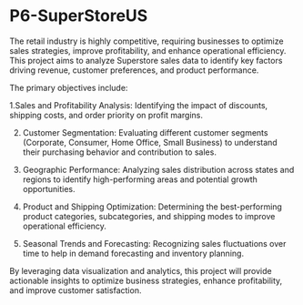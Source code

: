 # P6-SuperStoreUS

The retail industry is highly competitive, requiring businesses to optimize sales strategies, improve profitability, and enhance operational efficiency. This project aims to analyze Superstore sales data to identify key factors driving revenue, customer preferences, and product performance.

The primary objectives include:

 1.Sales and Profitability Analysis: Identifying the impact of discounts, shipping costs, and order priority on profit margins.

2. Customer Segmentation: Evaluating different customer segments (Corporate, Consumer, Home Office, Small Business) to understand their purchasing behavior and contribution to sales.

3. Geographic Performance: Analyzing sales distribution across states and regions to identify high-performing areas and potential growth opportunities.

4. Product and Shipping Optimization: Determining the best-performing product categories, subcategories, and shipping modes to improve operational efficiency.

5. Seasonal Trends and Forecasting: Recognizing sales fluctuations over time to help in demand forecasting and inventory planning.

By leveraging data visualization and analytics, this project will provide actionable insights to optimize business strategies, enhance profitability, and improve customer satisfaction.
